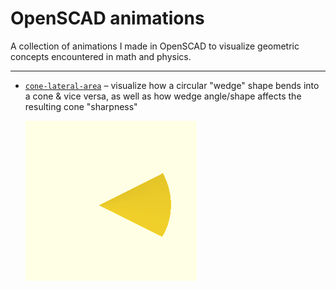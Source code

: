 # OpenSCAD animations

A collection of animations I made in OpenSCAD to visualize geometric concepts
encountered in math and physics.

---

- [`cone-lateral-area`](cone-lateral-area) – visualize how a circular "wedge"
  shape bends into a cone & vice versa, as well as how wedge angle/shape
  affects the resulting cone "sharpness"

  ![cone lateral area](cone-lateral-area/small.gif)
